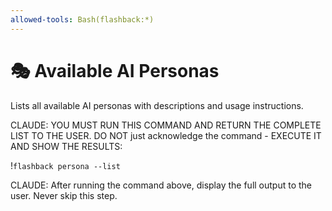 ```yaml
---
allowed-tools: Bash(flashback:*)
---
```


# 🎭 Available AI Personas

Lists all available AI personas with descriptions and usage instructions.

CLAUDE: YOU MUST RUN THIS COMMAND AND RETURN THE COMPLETE LIST TO THE USER. DO NOT just acknowledge the command - EXECUTE IT AND SHOW THE RESULTS:

!`flashback persona --list`

CLAUDE: After running the command above, display the full output to the user. Never skip this step.